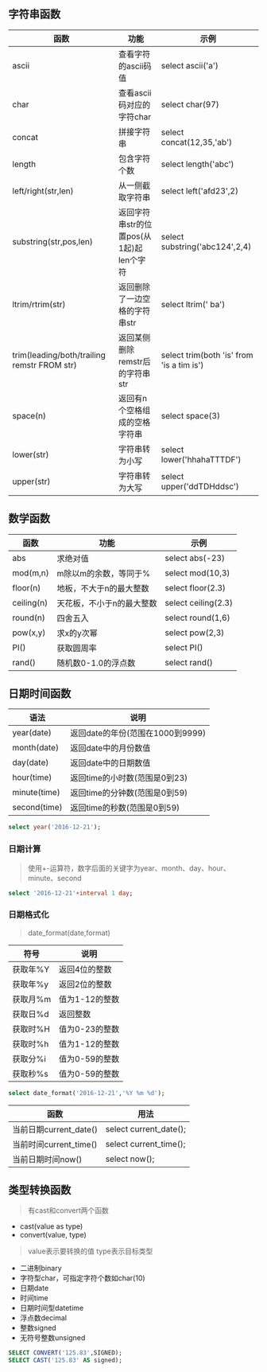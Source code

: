 ## 字符串函数

函数 | 功能 | 示例
-----| ----| ----
ascii |查看字符的ascii码值 | select ascii('a')
char  |查看ascii码对应的字符char | select char(97)
concat | 拼接字符串 | select concat(12,35,'ab')
length  | 包含字符个数 | select length('abc')
left/right(str,len)| 从一侧截取字符串 | select left('afd23',2)
substring(str,pos,len) | 返回字符串str的位置pos(从1起)起len个字符 | select substring('abc124',2,4)
ltrim/rtrim(str) | 返回删除了一边空格的字符串str | select ltrim('   ba')
trim(leading/both/trailing remstr FROM str) | 返回某侧删除remstr后的字符串str | select trim(both 'is' from 'is a tim is')
space(n) | 返回有n个空格组成的空格字符串 | select space(3)
lower(str) | 字符串转为小写 | select lower('hhahaTTTDF')
upper(str) | 字符串转为大写 | select upper('ddTDHddsc')


## 数学函数

函数 | 功能 | 示例
----|------|----
abs | 求绝对值 | select abs(-23)
mod(m,n) | m除以m的余数，等同于% | select mod(10,3)
floor(n) | 地板，不大于n的最大整数 | select floor(2.3)
ceiling(n) | 天花板，不小于n的最大整数 | select ceiling(2.3)
round(n) | 四舍五入 | select round(1,6)
pow(x,y) | 求x的y次幂 | select pow(2,3)
PI() | 获取圆周率 | select PI()
rand() | 随机数0-1.0的浮点数 | select rand()

## 日期时间函数
语法 | 说明
--- | ---
year(date)|返回date的年份(范围在1000到9999)
month(date)|返回date中的月份数值
day(date)|返回date中的日期数值
hour(time)|返回time的小时数(范围是0到23)
minute(time)|返回time的分钟数(范围是0到59)
second(time)|返回time的秒数(范围是0到59)

```sql
select year('2016-12-21');
```
### 日期计算
> 使用+-运算符，数字后面的关键字为year、month、day、hour、minute、second

```sql
select '2016-12-21'+interval 1 day;
```
### 日期格式化
> date_format(date,format)

符号 | 说明
---| ---
获取年%Y|返回4位的整数
获取年%y|返回2位的整数
获取月%m|值为1-12的整数
获取日%d|返回整数
获取时%H|值为0-23的整数
获取时%h|值为1-12的整数
获取分%i|值为0-59的整数
获取秒%s|值为0-59的整数

```sql
select date_format('2016-12-21','%Y %m %d');
```
函数 | 用法
--- | ---
当前日期current_date() | select current_date();
当前时间current_time() | select current_time();
当前日期时间now() | select now();

## 类型转换函数
> 有cast和convert两个函数
- cast(value as type)
- convert(value, type)
> value表示要转换的值
> type表示目标类型


- 二进制binary
- 字符型char，可指定字符个数如char(10)
- 日期date
- 时间time
- 日期时间型datetime
- 浮点数decimal
- 整数signed
- 无符号整数unsigned

```sql
SELECT CONVERT('125.83',SIGNED);
SELECT CAST('125.83' AS signed);
```


